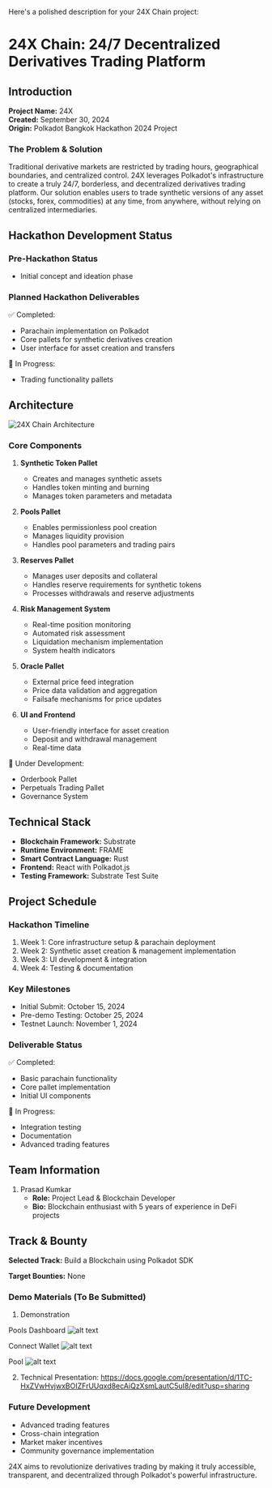 Here's a polished description for your 24X Chain project:

# 24X Chain: 24/7 Decentralized Derivatives Trading Platform

## Introduction 

**Project Name:** 24X  
**Created:** September 30, 2024  
**Origin:** Polkadot Bangkok Hackathon 2024 Project

### The Problem & Solution
Traditional derivative markets are restricted by trading hours, geographical boundaries, and centralized control. 24X leverages Polkadot's infrastructure to create a truly 24/7, borderless, and decentralized derivatives trading platform. Our solution enables users to trade synthetic versions of any asset (stocks, forex, commodities) at any time, from anywhere, without relying on centralized intermediaries.

## Hackathon Development Status

### Pre-Hackathon Status
- Initial concept and ideation phase

### Planned Hackathon Deliverables

✅ Completed:
- Parachain implementation on Polkadot
- Core pallets for synthetic derivatives creation
- User interface for asset creation and transfers

🚧 In Progress:
- Trading functionality pallets

## Architecture

![24X Chain Architecture](24x-architecture.png)

### Core Components

1. **Synthetic Token Pallet**
   - Creates and manages synthetic assets
   - Handles token minting and burning
   - Manages token parameters and metadata

2. **Pools Pallet**
   - Enables permissionless pool creation
   - Manages liquidity provision
   - Handles pool parameters and trading pairs

3. **Reserves Pallet**
   - Manages user deposits and collateral
   - Handles reserve requirements for synthetic tokens
   - Processes withdrawals and reserve adjustments

4. **Risk Management System**
   - Real-time position monitoring
   - Automated risk assessment
   - Liquidation mechanism implementation
   - System health indicators

5. **Oracle Pallet**
   - External price feed integration
   - Price data validation and aggregation
   - Failsafe mechanisms for price updates

6. **UI and Frontend**
   - User-friendly interface for asset creation
   - Deposit and withdrawal management
   - Real-time data

🚧 Under Development:
- Orderbook Pallet
- Perpetuals Trading Pallet
- Governance System

## Technical Stack

- **Blockchain Framework:** Substrate
- **Runtime Environment:** FRAME
- **Smart Contract Language:** Rust
- **Frontend:** React with Polkadot.js
- **Testing Framework:** Substrate Test Suite

## Project Schedule

### Hackathon Timeline
1. Week 1: Core infrastructure setup & parachain deployment
2. Week 2: Synthetic asset creation & management implementation
3. Week 3: UI development & integration
4. Week 4: Testing & documentation

### Key Milestones
- Initial Submit: October 15, 2024
- Pre-demo Testing: October 25, 2024
- Testnet Launch: November 1, 2024

### Deliverable Status
✅ Completed:
- Basic parachain functionality
- Core pallet implementation
- Initial UI components

🚧 In Progress:
- Integration testing
- Documentation
- Advanced trading features

## Team Information
1. Prasad Kumkar
    - **Role:** Project Lead & Blockchain Developer
    - **Bio:** Blockchain enthusiast with 5 years of experience in DeFi projects

## Track & Bounty

**Selected Track:** Build a Blockchain using Polkadot SDK

**Target Bounties:** None

### Demo Materials (To Be Submitted)
1. Demonstration 

Pools Dashboard
![alt text](image.png)

Connect Wallet
![alt text](image-1.png)

Pool 
![alt text](image-2.png)

2. Technical Presentation: https://docs.google.com/presentation/d/1TC-HxZVwHvjwxBOIZFrUUqxd8ecAiQzXsmLautC5uI8/edit?usp=sharing

### Future Development
- Advanced trading features
- Cross-chain integration
- Market maker incentives
- Community governance implementation

24X aims to revolutionize derivatives trading by making it truly accessible, transparent, and decentralized through Polkadot's powerful infrastructure.